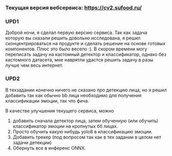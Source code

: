 ### Текущая версия вебсервиса: https://cv2.sufood.ru/

### UPD1
Доброй ночи, я сделал первую версию сервиса. Так как задача которую вы сказали решить довольно исследована, 
я решил сконцентрироваться на продукте и сделать решение на основе готовых компонентов. 
Плюс это было весело :). В скором времени могу переписать задачу на кастомный детектор и классификатор, 
однако без кастомного датасета, мне наврятли удастся решить задачу в разы лучше чем весь интернет.

### UPD2
В техзадании конечно ничего не сказано про детекцию лица, но я решил добавить так как обычно bb лица необходимо для получения классификации эмоции, так что фича.

В качестве улучшения текущего сервиса, можно
1) добавить сначала детектор лица, затем обученную (или обучить) классификатор эмоции на кропнутых бб лицах.
2) Просто обучить какую нибудь yolo8 в классификацию эмоции.
3) Добавить трекер (под вопросом так как в тех задании в целом нет задачи детекции)
4) Обернуть все в инференс ONNX.
